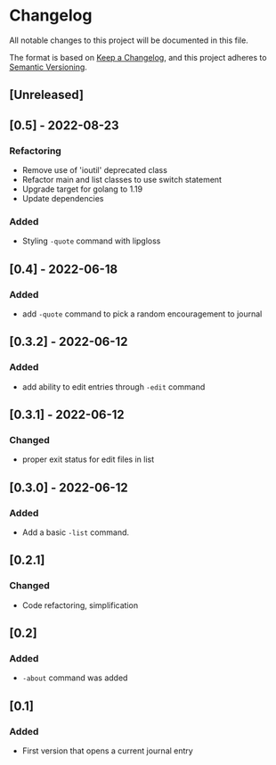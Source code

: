 # Changelog

All notable changes to this project will be documented in this file.

The format is based on [Keep a Changelog](https://keepachangelog.com/en/1.0.0/),
and this project adheres to [Semantic Versioning](https://semver.org/spec/v2.0.0.html).

## [Unreleased]

## [0.5] - 2022-08-23

### Refactoring

- Remove use of 'ioutil' deprecated class
- Refactor main and list classes to use switch statement
- Upgrade target for golang to 1.19
- Update dependencies

### Added

- Styling `-quote` command with lipgloss

## [0.4] - 2022-06-18

### Added

- add `-quote` command to pick a random encouragement to journal

## [0.3.2] - 2022-06-12

### Added

- add ability to edit entries through `-edit` command

## [0.3.1] - 2022-06-12

### Changed

- proper exit status for edit files in list

## [0.3.0] - 2022-06-12

### Added

- Add a basic `-list` command.

## [0.2.1]

### Changed

- Code refactoring, simplification

## [0.2]

### Added

- `-about` command was added

## [0.1]

### Added

- First version that opens a current journal entry

